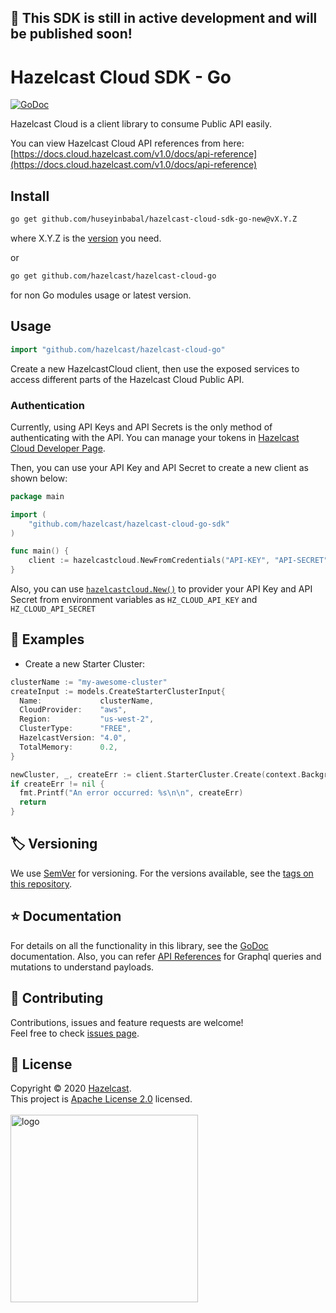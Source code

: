 ## :construction: This SDK is still in active development and will be published soon!
# Hazelcast Cloud SDK - Go

[![GoDoc](https://godoc.org/github.com/hazelcast/hazelcast-cloud-go-sdk?status.svg)](https://pkg.go.dev/github.com/huseyinbabal/hazelcast-cloud-sdk-go-new)

Hazelcast Cloud is a client library to consume Public API easily.

You can view Hazelcast Cloud API references from here: [https://docs.cloud.hazelcast.com/v1.0/docs/api-reference](https://docs.cloud.hazelcast.com/v1.0/docs/api-reference)

## Install
```sh
go get github.com/huseyinbabal/hazelcast-cloud-sdk-go-new@vX.Y.Z
```

where X.Y.Z is the [version](https://github.com/huseyinbabal/hazelcast-cloud-sdk-go-new/releases) you need.

or
```sh
go get github.com/hazelcast/hazelcast-cloud-go
```
for non Go modules usage or latest version.

## Usage

```go
import "github.com/hazelcast/hazelcast-cloud-go"
```

Create a new HazelcastCloud client, then use the exposed services to
access different parts of the Hazelcast Cloud Public API.

### Authentication

Currently, using API Keys and API Secrets is the only method of
authenticating with the API. You can manage your tokens
in [Hazelcast Cloud Developer Page](https://cloud.hazelcast.com/settings/developer).

Then, you can use your API Key and API Secret to create a new client as shown below:

```go
package main

import (
    "github.com/hazelcast/hazelcast-cloud-go-sdk"
)

func main() {
    client := hazelcastcloud.NewFromCredentials("API-KEY", "API-SECRET")
}
```

Also, you can use [`hazelcastcloud.New()`](https://github.com/huseyinbabal/hazelcast-cloud-sdk-go-new/blob/master/hazelcast_cloud.go#L113) to provider your API Key and API Secret from environment variables as `HZ_CLOUD_API_KEY` and `HZ_CLOUD_API_SECRET` 

## :rocket: Examples
- Create a new Starter Cluster:

```go
clusterName := "my-awesome-cluster"
createInput := models.CreateStarterClusterInput{
  Name:             clusterName,
  CloudProvider:    "aws",
  Region:           "us-west-2",
  ClusterType:      "FREE",
  HazelcastVersion: "4.0",
  TotalMemory:      0.2,
}

newCluster, _, createErr := client.StarterCluster.Create(context.Background(), &createInput)
if createErr != nil {
  fmt.Printf("An error occurred: %s\n\n", createErr)
  return
}
```

## 🏷️ Versioning

We use [SemVer](http://semver.org/) for versioning. For the versions available, see the [tags on this repository](https://github.com/huseyinbabal/hazelcast-cloud-sdk-go-new/tags).

## ⭐️ Documentation

For details on all the functionality in this library, see the [GoDoc](http://godoc.org/github.com/huseyinbabal/hazelcast-cloud-sdk-go-new) documentation. Also, you can refer [API References](https://docs.cloud.hazelcast.com/docs/api-reference) for Graphql queries and mutations to understand payloads.


## 🤝 Contributing

Contributions, issues and feature requests are welcome!<br />Feel free to check [issues page](https://github.com/huseyinbabal/hazelcast-cloud-sdk-go-new/issues).


## 📝 License

Copyright © 2020 [Hazelcast](https://github.com/hazelcast).<br />
This project is [Apache License 2.0](https://github.com/hazelcast/hazelcast-cloud-cli) licensed.<br /><br />
<img alt="logo" width="300" src="https://cloud.hazelcast.com/static/images/hz-cloud-logo.svg" />
